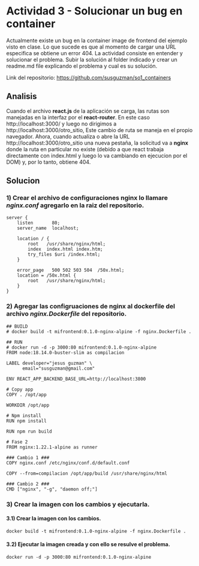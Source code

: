 # Actividad 3 - Solucionar un bug en container

Actualmente existe un bug en la container image de frontend del ejemplo visto en clase. Lo que sucede es que al momento de cargar una URL especifica se obtiene un error 404. La actividad consiste en entender y solucionar el problema. Subir la solución al folder indicado y crear un readme.md file explicando el problema y cual es su solución.

Link del repositorio: https://github.com/susguzman/so1_containers

## Analisis

Cuando el archivo **react.js** de la aplicación se carga, las rutas son manejadas en la interfaz por el **react-router**. En este caso http://localhost:3000/ y luego no dirigimos a http://localhost:3000/otro_sitio, Este cambio de ruta se maneja en el propio navegador. Ahora, cuando actualiza o abre la URL http://localhost:3000/otro_sitio una nueva pestaña, la solicitud va a **nginx** donde la ruta en particular no existe (debido a que react trabaja directamente con index.html y luego lo va cambiando en ejecucion por el DOM) y, por lo tanto, obtiene 404.

## Solucion 

### 1) Crear el archivo de configuraciones nginx lo llamare ***nginx.conf*** agregarlo en la raiz del repositorio.

```nginx=
server {
    listen       80;
    server_name  localhost;

    location / {
        root   /usr/share/nginx/html;
        index  index.html index.htm;
        try_files $uri /index.html;                 
    }

    error_page   500 502 503 504  /50x.html;
    location = /50x.html {
        root   /usr/share/nginx/html;
    }
}
```

### 2) Agregar las configruaciones de nginx al dockerfile del archivo ***nginx.Dockerfile*** del repositorio.

```dockerfile=
## BUILD
# docker build -t mifrontend:0.1.0-nginx-alpine -f nginx.Dockerfile .

## RUN
# docker run -d -p 3000:80 mifrontend:0.1.0-nginx-alpine
FROM node:18.14.0-buster-slim as compilacion

LABEL developer="jesus guzman" \
      email="susguzman@gmail.com"

ENV REACT_APP_BACKEND_BASE_URL=http://localhost:3800

# Copy app
COPY . /opt/app

WORKDIR /opt/app

# Npm install
RUN npm install

RUN npm run build

# Fase 2
FROM nginx:1.22.1-alpine as runner

### Cambio 1 ###
COPY nginx.conf /etc/nginx/conf.d/default.conf

COPY --from=compilacion /opt/app/build /usr/share/nginx/html

### Cambio 2 ###
CMD ["nginx", "-g", "daemon off;"]

```

### 3) Crear la imagen con los cambios y ejecutarla.

#### 3.1) Crear la imagen con los cambios.

```
docker build -t mifrontend:0.1.0-nginx-alpine -f nginx.Dockerfile .
```

#### 3.2) Ejecutar la imagen creada y con ello se resulve el problema.

```
docker run -d -p 3000:80 mifrontend:0.1.0-nginx-alpine
```
